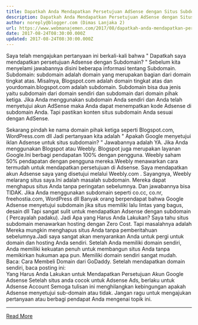 ```yaml
---
title: Dapatkah Anda Mendapatkan Persetujuan AdSense dengan Situs Subdomain?
description: Dapatkah Anda Mendapatkan Persetujuan AdSense dengan Situs Subdomain?
author: noreply@blogger.com (Dimas Lanjaka 2)
url: https://www.webmanajemen.com/2017/08/dapatkah-anda-mendapatkan-persetujuan.html
date: 2017-08-24T08:30:00.000Z
updated: 2017-08-24T08:30:00.000Z
---
```


Saya telah mengajukan pertanyaan ini berkali-kali bahwa "  Dapatkah saya mendapatkan persetujuan Adsense dengan Subdomain?  "
Sebelum kita menyelami jawabannya disini beberapa informasi tentang Subdomain.
Subdomain: subdomain adalah domain yang merupakan bagian dari domain tingkat atas. Misalnya, Blogspot.com adalah domain tingkat atas dan yourdomain.blogspot.com adalah subdomain.
Subdomain bisa dua jenis yaitu subdomain dari domain sendiri dan subdomain dari domain pihak ketiga.
Jika Anda menggunakan subdomain Anda sendiri dan Anda telah menyetujui akun AdSense maka Anda dapat menempatkan kode Adsense di subdomain Anda. Tapi pastikan konten situs subdomain Anda sesuai dengan AdSense.

Sekarang pindah ke nama domain pihak ketiga seperti Blogspot.com, WordPress.com dll Jadi pertanyaan kita adalah "  Apakah Google menyetujui iklan Adsense untuk situs subdomain?  "
Jawabannya adalah YA. Jika Anda menggunakan Blogspot atau Weebly. Blogspot juga merupakan layanan Google.Ini berbagi pendapatan 100% dengan pengguna. Weebly saham 50% pendapatan dengan pengguna mereka.Weebly menawarkan cara termudah untuk mendapatkan persetujuan di Adsense. Saya mendapatkan akun Adsense saya yang disetujui melalui  Weebly.com . Sayangnya, Weebly melarang situs saya.Ini adalah masalah subdomain. Mereka dapat menghapus situs Anda tanpa peringatan sebelumnya.
Dan jawabannya bisa TIDAK.
Jika Anda menggunakan subdomain seperti co.cc, co.nr, freehostia.com, WordPress dll Banyak orang berpendapat bahwa Google Adsense menyetujui subdomain jika situs memiliki lalu lintas yang bagus, desain dll Tapi sangat sulit untuk mendapatkan Adsense dengan subdomain ( Percayalah padaku). 
Jadi Apa yang Harus Anda Lakukan?
Saya tahu situs subdomain menawarkan hosting dengan Zero Cost. Tapi     masalahnya adalah Mereka mungkin menghapus situs Anda tanpa pemberitahuan     sebelumnya.Jadi saya sangat akan menyarankan Anda untuk pergi untuk domain     dan hosting Anda sendiri. Setelah Anda memiliki domain sendiri, Anda     memiliki kekuatan penuh untuk membangun situs Anda tanpa memikirkan hukuman     apa pun. Memiliki domain sendiri sangat mudah. 
Baca:  Cara Membeli Domain dari GoDaddy.
Setelah mendapatkan domain sendiri, baca posting ini:  
 Yang Harus Anda Lakukan untuk Mendapatkan Persetujuan Akun Google Adsense 
Setelah situs anda cocok untuk Adsense Ads, berlaku untuk  Adsense Account 
 Semoga tulisan ini menghilangkan kebingungan apakah Adsense menyetujui sub-domain atau tidak.   Jangan ragu untuk mengajukan pertanyaan atau berbagi pendapat Anda mengenai topik ini.<hr/> <a href="https://www.webmanajemen.com/2017/08/dapatkah-anda-mendapatkan-persetujuan.html" rel="follow" class="button" id="read-more">Read More</a>